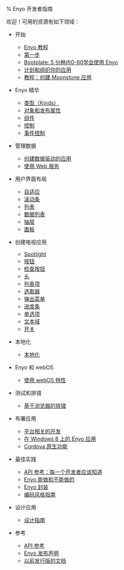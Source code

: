 ﻿% Enyo 开发者指南

欢迎！可用的资源有如下领域：

* 开始

    * [Enyo 教程](getting-started/enyo-tour.md)
    * [第一步](getting-started/first-steps.md)
    * [Bootplate: 5 分种内0-60学会使用 Enyo](getting-started/bootplate.md)
    * [计划和组织你的应用](getting-started/planning-and-structuring-your-app.md)
    * [教程：创建 Moonstone 应用](getting-started/moonstone-app-tutorial.md)

* Enyo 精华

    * [类型（Kinds）](key-concepts/kinds.md)
    * [对象和发布属性](key-concepts/objects-and-published-properties.md)
    * [组件](key-concepts/components.md)
    * [控制](key-concepts/controls.md)
    * [事件控制](key-concepts/event-handling.md)

* 管理数据

    * [创建数据驱动的应用](building-apps/managing-data/building-data-driven-apps.md)
    * [使用 Web 服务](building-apps/managing-data/consuming-web-services.md)

* 用户界面布局

    * [自适应](building-apps/layout/fittables.md)
    * [滚动条](building-apps/layout/scrollers.md)
    * [列表](building-apps/layout/lists.md)
    * [数据列表](building-apps/layout/data-lists.html)
    * [抽屉](building-apps/layout/drawers.md)
    * [面板](building-apps/layout/panels.md)

* 创建电视应用

    * [Spotlight](building-apps/spotlight.md)
    * [按钮](building-apps/controls/buttons.md)
    * [检查按钮](building-apps/controls/checkboxes.md)
    * [头](building-apps/controls/headers.md)
    * [列表项](building-apps/controls/list-items.md)
    * [选取器](building-apps/controls/pickers.md)
    * [弹出菜单](building-apps/controls/popups.md)
    * [进度条](building-apps/controls/progress-indicators.md)
    * [单选项](building-apps/controls/radio-items.md)
    * [文本域](building-apps/controls/text-fields.md)
    * [开关](building-apps/controls/toggles.md)

* 本地化

    * [本地化](building-apps/localization.md)

* Enyo 和 webOS

    * [使用 webOS 特性](building-apps/using-webos-features.md)

* 测试和排错

    * [基于浏览器的排错](building-apps/testing-and-debugging/browser-based-debugging.md)

* 布署应用

    * [平台相关的开发](deploying-apps/platform-specific-deployment.md)
    * [在 Windows 8 上的 Enyo 应用](deploying-apps/enyo-apps-on-windows-8.md)
    * [Cordova 原生功能](deploying-apps/cordova-native-functions.md)

* 最佳实践

    * [API 参考：每一个开发者应该知道](best-practices/api-reference.md)
    * [Enyo 能做和不能做的](best-practices/dos-and-donts.md)
    * [Enyo 封装](best-practices/encapsulation-in-enyo.md)
    * [编码风格指南](best-practices/style-guide.md)

* 设计应用

    * [设计指南](design.html)

* 参考

    * [API 参考](api.html)
    * [Enyo 发布声明](release-notes.md)
    * [以前发行版的文档](previous-releases.html)
